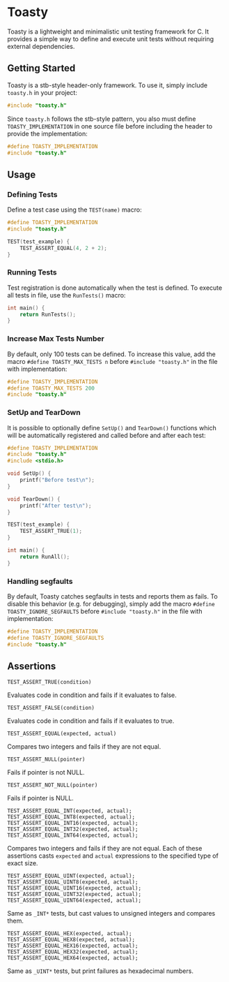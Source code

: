 # Toasty

Toasty is a lightweight and minimalistic unit testing framework for C. It provides a simple way to define and execute unit tests without requiring external dependencies.

## Getting Started

Toasty is a stb-style header-only framework. To use it, simply include `toasty.h` in your project:
```C
#include "toasty.h"
```
Since `toasty.h` follows the stb-style pattern, you also must define `TOASTY_IMPLEMENTATION` in one source file before including the header to provide the implementation:
```C
#define TOASTY_IMPLEMENTATION
#include "toasty.h"
```

## Usage

### Defining Tests

Define a test case using the `TEST(name)` macro:
```C
#define TOASTY_IMPLEMENTATION
#include "toasty.h"

TEST(test_example) {
    TEST_ASSERT_EQUAL(4, 2 + 2);
}
```

### Running Tests

Test registration is done automatically when the test is defined. To execute all tests in file, use the `RunTests()` macro:
```C
int main() {
    return RunTests();
}
```

### Increase Max Tests Number

By default, only 100 tests can be defined. To increase this value, add the macro `#define TOASTY_MAX_TESTS n` before `#include "toasty.h"` in the file with implementation:
```C
#define TOASTY_IMPLEMENTATION
#define TOASTY_MAX_TESTS 200
#include "toasty.h"
```

### SetUp and TearDown

It is possible to optionally define `SetUp()` and `TearDown()` functions which will be automatically registered and called before and after each test:
```C
#define TOASTY_IMPLEMENTATION
#include "toasty.h"
#include <stdio.h>

void SetUp() {
    printf("Before test\n");
}

void TearDown() {
    printf("After test\n");
}

TEST(test_example) {
    TEST_ASSERT_TRUE(1);
}

int main() {
    return RunAll();
}
```

### Handling segfaults

By default, Toasty catches segfaults in tests and reports them as fails. To disable this behavior (e.g. for debugging), simply add the macro `#define TOASTY_IGNORE_SEGFAULTS` before `#include "toasty.h"` in the file with implementation:
```C
#define TOASTY_IMPLEMENTATION
#define TOASTY_IGNORE_SEGFAULTS
#include "toasty.h"
```

## Assertions

```
TEST_ASSERT_TRUE(condition)
```
Evaluates code in condition and fails if it evaluates to false.

```
TEST_ASSERT_FALSE(condition)
```
Evaluates code in condition and fails if it evaluates to true.

```
TEST_ASSERT_EQUAL(expected, actual)
```
Compares two integers and fails if they are not equal.

```
TEST_ASSERT_NULL(pointer)
```
Fails if pointer is not NULL.

```
TEST_ASSERT_NOT_NULL(pointer)
```
Fails if pointer is NULL.

```
TEST_ASSERT_EQUAL_INT(expected, actual);
TEST_ASSERT_EQUAL_INT8(expected, actual);
TEST_ASSERT_EQUAL_INT16(expected, actual);
TEST_ASSERT_EQUAL_INT32(expected, actual);
TEST_ASSERT_EQUAL_INT64(expected, actual);
```
Compares two integers and fails if they are not equal. Each of these assertions casts `expected` and `actual` expressions to the specified type of exact size.

```
TEST_ASSERT_EQUAL_UINT(expected, actual);
TEST_ASSERT_EQUAL_UINT8(expected, actual);
TEST_ASSERT_EQUAL_UINT16(expected, actual);
TEST_ASSERT_EQUAL_UINT32(expected, actual);
TEST_ASSERT_EQUAL_UINT64(expected, actual);
```
Same as `_INT*` tests, but cast values to unsigned integers and compares them.

```
TEST_ASSERT_EQUAL_HEX(expected, actual);
TEST_ASSERT_EQUAL_HEX8(expected, actual);
TEST_ASSERT_EQUAL_HEX16(expected, actual);
TEST_ASSERT_EQUAL_HEX32(expected, actual);
TEST_ASSERT_EQUAL_HEX64(expected, actual);
```
Same as `_UINT*` tests, but print failures as hexadecimal numbers.


